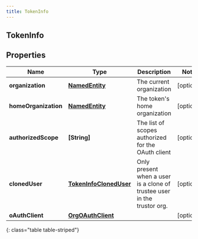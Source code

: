```yaml
---
title: TokenInfo
---
```

## TokenInfo

## Properties

|Name | Type | Description | Notes|
|------------ | ------------- | ------------- | -------------|
| **organization** | [**NamedEntity**](NamedEntity.html) | The current organization | [optional] |
| **homeOrganization** | [**NamedEntity**](NamedEntity.html) | The token&#39;s home organization | [optional] |
| **authorizedScope** | **[String]** | The list of scopes authorized for the OAuth client | [optional] |
| **clonedUser** | [**TokenInfoClonedUser**](TokenInfoClonedUser.html) | Only present when a user is a clone of trustee user in the trustor org. | [optional] |
| **oAuthClient** | [**OrgOAuthClient**](OrgOAuthClient.html) |  | [optional] |
{: class="table table-striped"}


